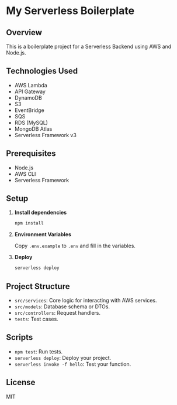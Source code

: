# My Serverless Boilerplate

## Overview

This is a boilerplate project for a Serverless Backend using AWS and Node.js.

## Technologies Used

- AWS Lambda
- API Gateway
- DynamoDB
- S3
- EventBridge
- SQS
- RDS (MySQL)
- MongoDB Atlas
- Serverless Framework v3

## Prerequisites

- Node.js
- AWS CLI
- Serverless Framework

## Setup

1. **Install dependencies**

    ```bash
    npm install
    ```

2. **Environment Variables**

    Copy `.env.example` to `.env` and fill in the variables.

3. **Deploy**

    ```bash
    serverless deploy
    ```

## Project Structure

- `src/services`: Core logic for interacting with AWS services.
- `src/models`: Database schema or DTOs.
- `src/controllers`: Request handlers.
- `tests`: Test cases.

## Scripts

- `npm test`: Run tests.
- `serverless deploy`: Deploy your project.
- `serverless invoke -f hello`: Test your function.

## License

MIT
